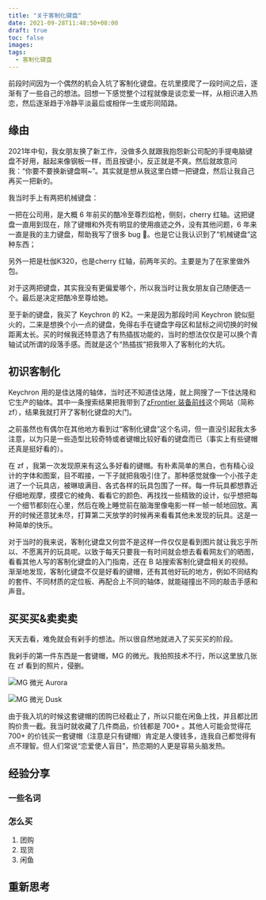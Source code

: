 ```yaml
---
title: "关于客制化键盘"
date: 2021-09-28T11:48:50+08:00
draft: true
toc: false
images:
tags: 
  - 客制化键盘
---
```


前段时间因为一个偶然的机会入坑了客制化键盘。在坑里摸爬了一段时间之后，逐渐有了一些自己的想法。回想一下感觉整个过程就像是谈恋爱一样，从相识进入热恋，然后逐渐趋于冷静平淡最后或相伴一生或形同陌路。

## 缘由

2021年中旬，我女朋友换了新工作，没做多久就跟我抱怨新公司配的手提电脑键盘不好用，敲起来像钢板一样，而且按键小，反正就是不爽。然后就故意问我：“你要不要换新键盘啊~”。其实就是想从我这里白嫖一把键盘，然后让我自己再买一把新的。

我当时手上有两把机械键盘：

一把在公司用，是大概 6 年前买的酷冷至尊烈焰枪，侧刻，cherry 红轴。这把键盘一直用到现在，除了键帽和外壳有明显的使用痕迹之外，没有其他问题，6 年来一直是我的主力键盘，帮助我写了很多 bug 🐞。也是它让我认识到了“机械键盘”这种东西；

另外一把是杜伽K320，也是cherry 红轴，前两年买的。主要是为了在家里做外包。

对于这两把键盘，其实我没有更偏爱哪个，所以我当时让我女朋友自己随便选一个。最后是决定把酷冷至尊给她。

至于新的键盘，我买了 Keychron 的 K2。一来是因为那段时间 Keychron 貌似挺火的，二来是想换个小一点的键盘，免得右手在键盘字母区和鼠标之间切换的时候距离太长。买的时候我还特意选了有热插拔功能的，当时的想法仅仅是可以换个青轴试试所谓的段落手感。而就是这个“热插拔”把我带入了客制化的大坑。

## 初识客制化

Keychron 用的是佳达隆的轴体，当时还不知道佳达隆，就上网搜了一下佳达隆和它生产的轴体。其中一条搜索结果把我带到了[zFrontier 装备前线](https://www.zfrontier.com/app/circle/1#9999)这个网站（简称 zf），结果我就打开了客制化键盘的大门。

之前虽然也有偶尔在其他地方看到过“客制化键盘”这个名词，但一直没引起我太多注意，以为只是一些造型比较奇特或者键帽比较好看的键盘而已（事实上有些键帽还真是挺好看的）。

在 zf ，我第一次发现原来有这么多好看的键帽。有朴素简单的黑白，也有精心设计的字体和图案，目不暇接，一下子就把我吸引住了。那种感觉就像一个小孩子走进了一个玩具店，被琳琅满目、各式各样的玩具包围了一样。每一件玩具都想靠近仔细地观摩，摸摸它的棱角、看看它的颜色、再找找一些精致的设计，似乎想把每一个细节都刻在心里，然后在晚上睡觉前在脑海里像电影一样一帧一帧地回放。离开的时候还意犹未尽，打算第二天放学的时候再来看看其他未发现的玩具。这是一种简单的快乐。

对于当时的我来说，客制化键盘又何尝不是这样一件仅仅是看到图片就让我忘乎所以、不愿离开的玩具呢。以致于每天只要我一有时间就会想去看看网友们的晒图，看看其他人写的客制化键盘的入门指南，还在 B 站搜索客制化键盘相关的视频。渐渐地发现，客制化键盘不仅是好看的键帽，还有其他好玩的地方，例如不同结构的套件、不同材质的定位板、再配合上不同的轴体，就能碰撞出不同的敲击手感和声音。

## 买买买&卖卖卖

天天去看，难免就会有剁手的想法。所以很自然地就进入了买买买的阶段。

我剁手的第一件东西是一套键帽，MG 的微光。我拍照技术不行，所以这里放几张在 zf 看到的照片，侵删。

![MG 微光 Aurora](https://img.zfrontier.com/post/20210805/FnpW35WR-Tg0iO3hoWFrP-SjkECo?imageView2/2/format/webp/w/700/q/85! "by muni® from zf")

![MG 微光 Dusk](https://img.zfrontier.com/post/20210918/FpB2ewreWssM_v0D21_-0iMczDVh?imageView2/2/format/webp/w/700/q/85! "by 毁天&灭地 from zf")

由于我入坑的时候这套键帽的团购已经截止了，所以只能在闲鱼上找，并且都比团购价贵一截。我当时就收藏了几件商品，价钱都是 700+ 。其他人可能会觉得花 700+ 的价钱买一套键帽（注意是只有键帽）肯定是人傻钱多，连我自己都觉得有点不理智。但人们常说“恋爱使人盲目”，热恋期的人更是容易头脑发热。

## 经验分享

### 一些名词

### 怎么买

1. 团购
2. 现货
3. 闲鱼

## 重新思考

